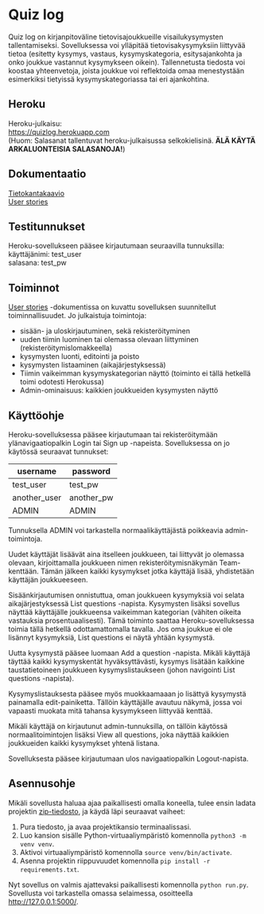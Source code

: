 # Quiz log

Quiz log on kirjanpitoväline tietovisajoukkueille visailukysymysten tallentamiseksi. Sovelluksessa voi ylläpitää tietovisakysymyksiin liittyvää tietoa (esitetty kysymys, vastaus, kysymyskategoria, esitysajankohta ja onko joukkue vastannut kysymykseen oikein). Tallennetusta tiedosta voi koostaa yhteenvetoja, joista joukkue voi reflektoida omaa menestystään esimerkiksi tietyissä kysymyskategoriassa tai eri ajankohtina.

## Heroku
Heroku-julkaisu:  
https://quizlog.herokuapp.com  
(Huom: Salasanat tallentuvat heroku-julkaisussa selkokielisinä. **ÄLÄ KÄYTÄ ARKALUONTEISIA SALASANOJA!**)  

## Dokumentaatio
[Tietokantakaavio](/documentation/uml-chart.png)  
[User stories](/documentation/userstories.md)

## Testitunnukset
Heroku-sovellukseen pääsee kirjautumaan seuraavilla tunnuksilla:  
käyttäjänimi: test_user  
salasana: test_pw  

## Toiminnot
[User stories](/documentation/userstories.md) -dokumentissa on kuvattu sovelluksen suunnitellut toiminnallisuudet. Jo julkaistuja toimintoja:  
- sisään- ja uloskirjautuminen, sekä rekisteröityminen
- uuden tiimin luominen tai olemassa olevaan liittyminen (rekisteröitymislomakkeella)
- kysymysten luonti, editointi ja poisto
- kysymysten listaaminen (aikajärjestyksessä)
- Tiimin vaikeimman kysymyskategorian näyttö (toiminto ei tällä hetkellä toimi odotesti Herokussa)
- Admin-ominaisuus: kaikkien joukkueiden kysymysten näyttö

## Käyttöohje
Heroku-sovelluksessa pääsee kirjautumaan tai rekisteröitymään ylänavigaatiopalkin Login tai Sign up -napeista. Sovelluksessa on jo käytössä seuraavat tunnukset:  

| username | password |
| --- | --- |
| test_user | test_pw |
| another_user | another_pw |
| ADMIN | ADMIN |  

Tunnuksella ADMIN voi tarkastella normaalikäyttäjästä poikkeavia admin-toimintoja.

Uudet käyttäjät lisäävät aina itselleen joukkueen, tai liittyvät jo olemassa olevaan, kirjoittamalla joukkueen nimen rekisteröitymisnäkymän Team-kenttään. Tämän jälkeen kaikki kysymykset jotka käyttäjä lisää, yhdistetään käyttäjän joukkueeseen.

Sisäänkirjautumisen onnistuttua, oman joukkueen kysymyksiä voi selata aikajärjestyksessä List questions -napista. Kysymysten lisäksi sovellus näyttää käyttäjälle joukkueensa vaikeimman kategorian (vähiten oikeita vastauksia prosentuaalisesti). Tämä toiminto saattaa Heroku-sovelluksessa toimia tällä hetkellä odottamattomalla tavalla. Jos oma joukkue ei ole lisännyt kysymyksiä, List questions ei näytä yhtään kysymystä.  

Uutta kysymystä pääsee luomaan Add a question -napista. Mikäli käyttäjä täyttää kaikki kysymyskentät hyväksyttävästi, kysymys lisätään kaikkine taustatietoineen joukkueen kysymyslistaukseen (johon navigointi List questions -napista).  

Kysymyslistauksesta pääsee myös muokkaamaaan jo lisättyä kysymystä painamalla edit-painiketta. Tällöin käyttäjälle avautuu näkymä, jossa voi vapaasti muokata mitä tahansa kysymykseen liittyvää kenttää.  

Mikäli käyttäjä on kirjautunut admin-tunnuksilla, on tällöin käytössä normaalitoimintojen lisäksi View all questions, joka näyttää kaikkien joukkueiden kaikki kysymykset yhtenä listana.  

Sovelluksesta pääsee kirjautumaan ulos navigaatiopalkin Logout-napista.

## Asennusohje
Mikäli sovellusta haluaa ajaa paikallisesti omalla koneella, tulee ensin ladata projektin [zip-tiedosto](https://github.com/lauripalonen/tietovisatietokanta/archive/master.zip), ja käydä läpi seuraavat vaiheet:  
1. Pura tiedosto, ja avaa projektikansio terminaalissasi.  
2. Luo kansion sisälle Python-virtuaaliympäristö komennolla ```python3 -m venv venv```.  
3. Aktivoi virtuaaliympäristö komennolla ```source venv/bin/activate```.  
4. Asenna projektin riippuvuudet komennolla ```pip install -r requirements.txt```.  

Nyt sovellus on valmis ajattevaksi paikallisesti komennolla ```python run.py```. Sovellusta voi tarkastella omassa selaimessa, osoitteella http://127.0.0.1:5000/.


